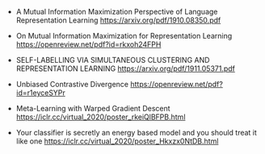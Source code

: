 + A Mutual Information Maximization Perspective of Language Representation Learning https://arxiv.org/pdf/1910.08350.pdf
+ On Mutual Information Maximization for Representation Learning https://openreview.net/pdf?id=rkxoh24FPH
+ SELF-LABELLING VIA SIMULTANEOUS CLUSTERING AND REPRESENTATION LEARNING https://arxiv.org/pdf/1911.05371.pdf
+ Unbiased Contrastive Divergence https://openreview.net/pdf?id=r1eyceSYPr

+  Meta-Learning with Warped Gradient Descent https://iclr.cc/virtual_2020/poster_rkeiQlBFPB.html
+ Your classifier is secretly an energy based model and you should treat it like one  https://iclr.cc/virtual_2020/poster_Hkxzx0NtDB.html
